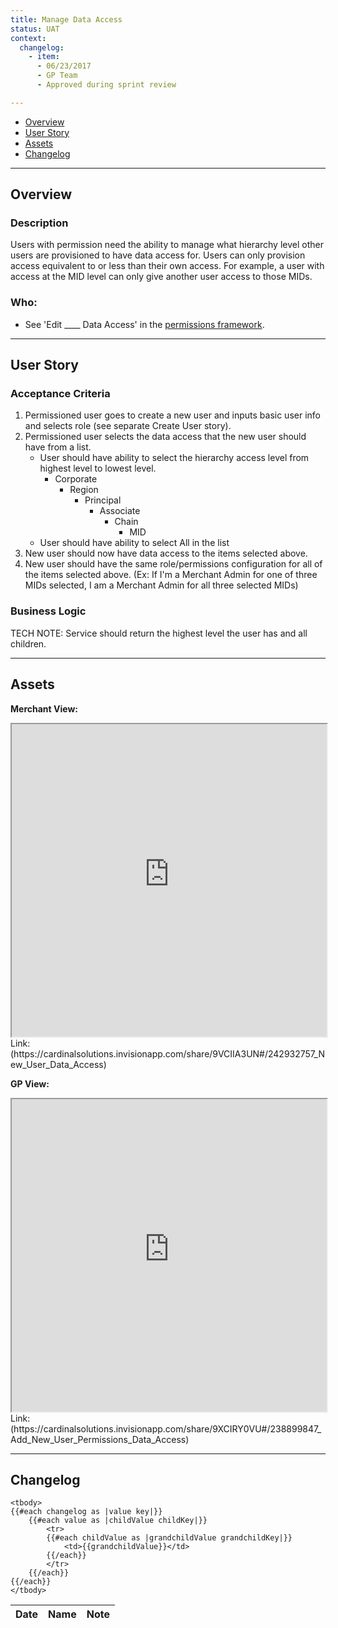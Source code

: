 ```yaml
---
title: Manage Data Access
status: UAT
context:
  changelog:
    - item:
      - 06/23/2017
      - GP Team
      - Approved during sprint review

---
```


- [Overview](#overview)
- [User Story](#user-story)
- [Assets](#assets)
- [Changelog](#changelog)

---

## Overview <a name="overview"></a>

### Description

Users with permission need the ability to manage what hierarchy level other users are provisioned to have data access for. Users can only provision access equivalent to or less than their own access. For example, a user with access at the MID level can only give another user access to those MIDs.


### Who:

- See 'Edit ____ Data Access' in the [permissions framework](/docs/files/PermissionsFramework20170913.html).


---
## User Story <a name="user-story"></a>

### Acceptance Criteria

1. Permissioned user goes to create a new user and inputs basic user info and selects role (see separate Create User story).
2. Permissioned user selects the data access that the new user should have from a list.
	* User should have ability to select the hierarchy access level from highest level to lowest level.
		* Corporate
			* Region
				* Principal
					* Associate
						* Chain
							* MID
	* User should have ability to select All in the list
3. New user should now have data access to the items selected above.
4. New user should have the same role/permissions configuration for all of the items selected above. (Ex: If I'm a Merchant Admin for one of three MIDs selected, I am a Merchant Admin for all three selected MIDs)

### Business Logic

TECH NOTE:
Service should return the highest level the user has and all children.


---

## Assets <a name="assets"></a>

**Merchant View:**
<iframe width="100%" height="500" src="https://cardinalsolutions.invisionapp.com/share/9VCIIA3UN#/242932757_New_User_Data_Access"></iframe>
Link:(https://cardinalsolutions.invisionapp.com/share/9VCIIA3UN#/242932757_New_User_Data_Access)


**GP View:**
<iframe width="100%" height="500" src="https://cardinalsolutions.invisionapp.com/share/9XCIRY0VU#/238899847_Add_New_User_Permissions_Data_Access"></iframe>
Link: (https://cardinalsolutions.invisionapp.com/share/9XCIRY0VU#/238899847_Add_New_User_Permissions_Data_Access)

---

## Changelog <a name="changelog"></a>

<table>
	<thead>
		<th>Date</th>
		<th>Name</th>
		<th>Note</th>
	</thead>

	<tbody>
	{{#each changelog as |value key|}}
		{{#each value as |childValue childKey|}}
			<tr>
			{{#each childValue as |grandchildValue grandchildKey|}}
				<td>{{grandchildValue}}</td>
			{{/each}}		
			</tr>
		{{/each}}
	{{/each}}
	</tbody>
</table>
